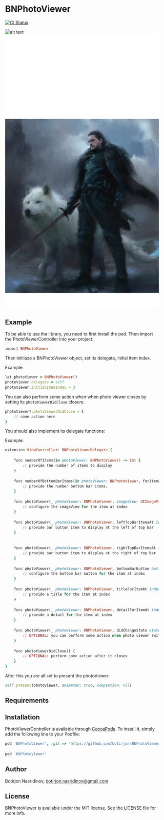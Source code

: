 # BNPhotoViewer

[![CI Status](http://img.shields.io/travis/botirjon.nasridinov@gmail.com/BNPhotoViewer.svg?style=flat)](https://travis-ci.org/botirjon.nasridinov@gmail.com/BNPhotoViewer)

![alt text](https://github.com/botirjon/BNPhotoViewer/IMG_2092.PNG)
![Screenshot](IMG_2092.PNG)
    
## Example

To be able to use the library, you need to first install the pod. Then import the PhotoViewerController into your project:
```ruby
import BNPhotoViewer
```
Then initliaze a BNPhotoViewer object, set its delegate, initial item index.

Example:

```ruby
let photoViewer = BNPhotoViewer()
photoViewer.delegate = self
photoViewer.initialItemIndex = 3
```
You can also perform some action when when photo viewer closes by setting its `photoViewerDidClose` closure.

```ruby
photoViewer?.photoViewerDidClose = {
    // some action here
}
```

You should also implement its delegate functions:

Example:

```ruby
extension ViewController: BNPhotoViewerDelegate {

    func numberOfItems(in photoViewer: BNPhotoViewer) -> Int {
        // provide the number of items to display
    }

    func numberOfBottomBarItems(in photoViewer: BNPhotoViewer, forItemAt index: Int) -> Int {
        // provide the number bottom bar items. 
    }

    func photoViewer(_ photoViewer: BNPhotoViewer, imageView: UIImageView, at index: Int) {
        // configure the imageView for the item at index
    }

    func photoViewer(_ photoViewer: BNPhotoViewer, leftTopBarItemsAt index: Int) -> [UIBarButtonItem] {
        // provide bar button item to display at the left of top bar
    }


    func photoViewer(_ photoViewer: BNPhotoViewer, rightTopBarItemsAt index: Int) -> [UIBarButtonItem] {
        // provide bar button item to display at the right of top bar
    }

    func photoViewer(_ photoViewer: BNPhotoViewer, bottomBarButton button: UIButton, at position: Int, forItemAt index: Int) {
        // configure the bottom bar button for the item at index
    }

    func photoViewer(_ photoViewer: BNPhotoViewer, titleForItemAt index: Int) -> String {
        // provide a title for the item at index 
    }

    func photoViewer(_ photoViewer: BNPhotoViewer, detailForItemAt index: Int) -> String {
        // provide a detail for the item at index
    }

    func photoViewer(_ photoViewer: BNPhotoViewer, didChangeState state: BNPhotoViewerState) {
        // OPTIONAL: you can perform some action when photo viewer switches between detailed and regular states 
    }
    
    func photoViewerDidClose() {
        // OPTIONAL: perform some action after it closes
    }
}
```
After this you are all set to present the photoViewer:

```ruby
self.present(photoViewer, animated: true, completion: nil)
```


## Requirements

## Installation

PhotoViewerController is available through [CocoaPods](http://cocoapods.org). To install
it, simply add the following line to your Podfile:

```ruby
pod 'BNPhotoViewer', :git => 'https://github.com/botirjon/BNPhotoViewer.git'

pod 'BNPhotoViewer'
```

## Author

Botirjon Nasridinov,  botirjon.nasridinov@gmail.com

## License

BNPhotoViewer is available under the MIT license. See the LICENSE file for more info.
